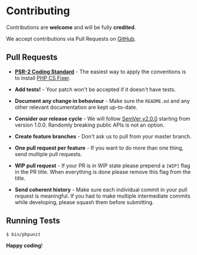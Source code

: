 # Contributing

Contributions are **welcome** and will be fully **credited**.

We accept contributions via Pull Requests on [GitHub](https://github.com/RayRutjes/domain-foundation).


## Pull Requests

- **[PSR-2 Coding Standard](https://github.com/php-fig/fig-standards/blob/master/accepted/PSR-2-coding-style-guide.md)** - The easiest way to apply the conventions is to install [PHP CS Fixer](http://cs.sensiolabs.org/).

- **Add tests!** - Your patch won't be accepted if it doesn't have tests.

- **Document any change in behaviour** - Make sure the `README.md` and any other relevant documentation are kept up-to-date.

- **Consider our release cycle** - We will follow [SemVer v2.0.0](http://semver.org/) starting from version 1.0.0. Randomly breaking public APIs is not an option.

- **Create feature branches** - Don't ask us to pull from your master branch.

- **One pull request per feature** - If you want to do more than one thing, send multiple pull requests.

- **WIP pull request** - If your PR is in WIP state please prepend a `[WIP]` flag in the PR title. When everything is done please remove this flag from the title.

- **Send coherent history** - Make sure each individual commit in your pull request is meaningful. If you had to make multiple intermediate commits while developing, please squash them before submitting.

## Running Tests

``` bash
$ bin/phpunit
```


**Happy coding**!
